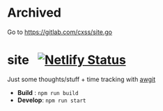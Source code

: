 # Archived

Go to https://gitlab.com/cxss/site.go 

# site &nbsp; [![Netlify Status](https://api.netlify.com/api/v1/badges/04d9616c-b6a6-42a3-9c63-4ecdd6a3a1dd/deploy-status)](https://app.netlify.com/sites/cxss/deploys)

Just some thoughts/stuff + time tracking with [awgit](https://gitlab.com/cxss/awgit)

* __Build__ : `npm run build`
* __Develop__: `npm run start`

